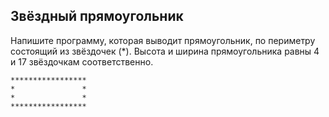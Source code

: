 ## Звёздный прямоугольник

Напишите программу, которая выводит прямоугольник, по периметру состоящий из звёздочек (*).
Высота и ширина прямоугольника равны 4 и 17 звёздочкам соответственно.

    *****************
    *               *
    *               *
    *****************
